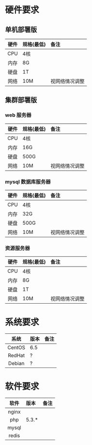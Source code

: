 # 硬件要求

## 单机部署版

|硬件 	 	|规格(最低)		|备注 			|
|:---------:|:--------------|:--------------|
|CPU		|4核				|				|
|内存		|8G				|				|
|硬盘		|1T				|				|
|网络		|10M			|视网络情况调整	|

## 集群部署版

### web 服务器
|硬件 	 	|规格(最低)		|备注 			|
|:---------:|:--------------|:--------------|
|CPU		|4核				|				|
|内存		|16G			|				|
|硬盘		|500G			|				|
|网络		|10M			|视网络情况调整	|

### mysql 数据库服务器

|硬件 	 	|规格(最低)		|备注 			|
|:---------:|:--------------|:--------------|
|CPU		|4核				|				|
|内存		|32G			|				|
|硬盘		|500G			|				|
|网络		|10M			|视网络情况调整	|

### 资源服务器

|硬件 	 	|规格(最低)		|备注 			|
|:---------:|:--------------|:--------------|
|CPU		|4核				|				|
|内存		|8G				|				|
|硬盘		|1T				|				|
|网络		|10M			|视网络情况调整	|


# 系统要求

|系统 		|版本			|备注			|
|:---------:|:--------------|:--------------|
|CentOS		|6.5 			|				|
|RedHat		|?				|				|
|Debian		|?				|				|

# 软件要求

|软件 		|版本			|备注			|
|:---------:|:--------------|:--------------|
|nginx		|				|				|
|php 		|5.3.*			|				|
|mysql		|				|				|
|redis		|				|				|